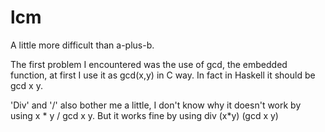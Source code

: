 # lcm
A little more difficult than a-plus-b.

The first problem I encountered was the use of gcd, the embedded function, at first I use it as gcd(x,y) in C way. In fact in Haskell it should be gcd x y.

'Div' and '/' also bother me a little, I don't know why it doesn't work by using x * y / gcd x y. But it works fine by using div (x*y) (gcd x y)

